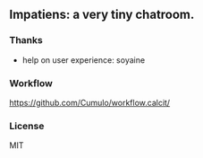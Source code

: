 
Impatiens: a very tiny chatroom.
------

### Thanks

* help on user experience: soyaine

### Workflow

https://github.com/Cumulo/workflow.calcit/

### License

MIT
